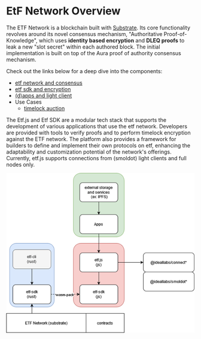 # EtF Network Overview

The ETF Network is a blockchain built with [Substrate](). Its core functionality revolves around its novel consensus mechanism, "Authoritative Proof-of-Knowledge", which uses **identity based encryption** and **DLEQ proofs** to leak a new "slot secret" within each authored block. The initial implementation is built on top of the Aura proof of authority consensus mechanism. 

Check out the links below for a deep dive into the components:
- [etf network and consensus](./architecture.md)
- [etf sdk and encryption](./etf_sdk.md)
- [(d)apps and light client](./etf_js.md)
- Use Cases
  - [timelock auction](./timelock_auction.md)


The Etf.js and Etf SDK are a modular tech stack that supports the development of various applications that use the etf network. Developers are provided with tools to verify proofs and to perform timelock encryption against the ETF network. The platform also provides a framework for builders to define and implement their own protocols on etf, enhancing the adaptability and customization potential of the network's offerings. Currently, etf.js supports connections from (smoldot) light clients and full nodes only.

![architecture overview](./assets/architecture.png)


